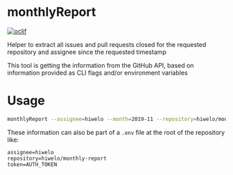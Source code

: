 # monthlyReport

[![oclif](https://img.shields.io/badge/cli-oclif-brightgreen.svg)](https://oclif.io)

Helper to extract all issues and pull requests closed for the requested
repository and assignee since the requested timestamp

This tool is getting the information from the GitHub API, based on information
provided as CLI flags and/or environment variables

# Usage

```sh
monthlyReport --assignee=hiwelo --month=2019-11 --repository=hiwelo/monthly-report --token=${TOKEN}
```

These information can also be part of a `.env` file at the root of the repository like:

```
assignee=hiwelo
repository=hiwelo/monthly-report
token=AUTH_TOKEN
```
